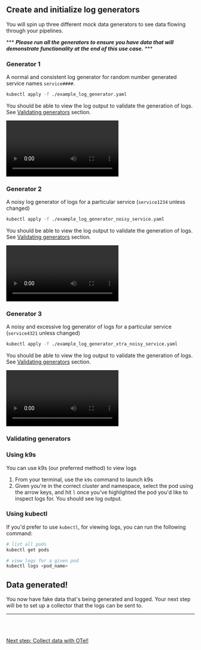 ## Create and initialize log generators

You will spin up three different mock data generators to see data flowing through your pipelines. 

*** _**Please run all the generators to ensure you have data that will demonstrate functionality at the end of this use case.**_ ***

### Generator 1

A normal and consistent log generator for random number generated service names `service####`.

```bash
kubectl apply -f ./example_log_generator.yaml
```

You should be able to view the log output to validate the generation of logs. See [Validating generators](#validating-generators) section.

<video controls src="../../media/logs_normal.mp4"></video>

### Generator 2

A noisy log generator of logs for a particular service (`service1234` unless changed)

```bash
kubectl apply -f ./example_log_generator_noisy_service.yaml
```

You should be able to view the log output to validate the generation of logs. See [Validating generators](#validating-generators) section.

<video controls src="../../media/logs_noisy.mp4"></video>

### Generator 3

A noisy and excessive log generator of logs for a particular service (`service4321` unless changed)

```bash
kubectl apply -f ./example_log_generator_xtra_noisy_service.yaml
```

You should be able to view the log output to validate the generation of logs. See [Validating generators](#validating-generators) section.

<video controls src="../../media/log_xtra_noisy.mp4"></video>


### Validating generators 

### Using k9s

You can use k9s (our preferred method) to view logs 

1. From your terminal, use the `k9s` command to launch k9s
2. Given you're in the correct cluster and namespace, select the pod using the arrow keys, and hit `l` once you've highlighted the pod you'd like to inspect logs for. You should see log output.

### Using kubectl

If you'd prefer to use `kubectl`, for viewing logs, you can run the following command:

```bash
# list all pods 
kubectl get pods

# view logs for a given pod
kubectl logs <pod_name>
```

## Data generated!

You now have fake data that's being generated and logged. Your next step will be to set up a collector that the logs can be sent to.

----

<br />
<br />

[Next step: Collect data with OTel!](./collect_data.md)
